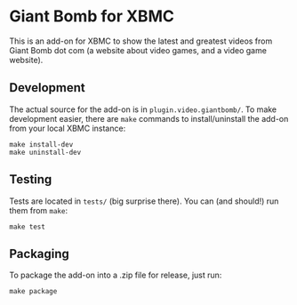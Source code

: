 Giant Bomb for XBMC
===================

This is an add-on for XBMC to show the latest and greatest videos from Giant
Bomb dot com (a website about video games, and a video game website).

Development
-----------

The actual source for the add-on is in `plugin.video.giantbomb/`. To make
development easier, there are `make` commands to install/uninstall the add-on
from your local XBMC instance:

```
make install-dev
make uninstall-dev
```

Testing
-------

Tests are located in `tests/` (big surprise there). You can (and should!) run
them from `make`:

```
make test
```

Packaging
---------

To package the add-on into a .zip file for release, just run:

```
make package
```